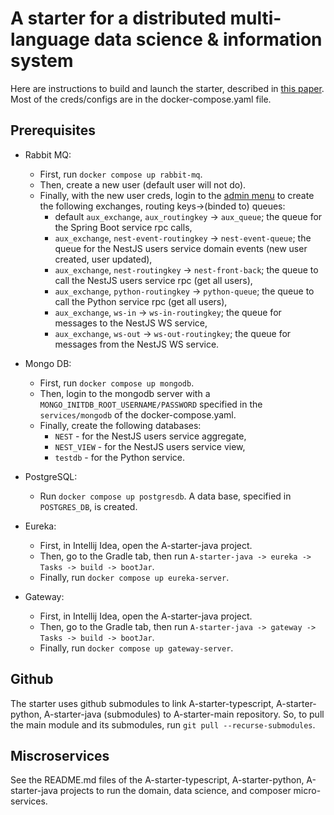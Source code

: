 # A starter for a distributed multi-language data science & information system
Here are instructions to build and launch the starter, described in [this paper](https://dzone.com/articles/a-starter-for-a-distributed-multi-language-analyti). Most of the creds/configs are in the docker-compose.yaml file.
## Prerequisites
* Rabbit MQ:
    + First, run `docker compose up rabbit-mq`.
    + Then, create a new user (default user will not do).
    + Finally, with the new user creds, login to the [admin menu](http://localhost:15672) to create the following exchanges, routing keys->(binded to) queues:
        - default `aux_exchange`, `aux_routingkey` -> `aux_queue`; the queue for the Spring Boot service rpc calls,
        - `aux_exchange`, `nest-event-routingkey` -> `nest-event-queue`; the queue for the NestJS users service domain events (new user created, user updated), 
        - `aux_exchange`, `nest-routingkey` -> `nest-front-back`; the queue to call the NestJS users service rpc (get all users),
        - `aux_exchange`, `python-routingkey` -> `python-queue`; the queue to call the Python service rpc (get all users),
        - `aux_exchange`, `ws-in` -> `ws-in-routingkey`; the queue for messages to the NestJS WS service,
        - `aux_exchange`, `ws-out` -> `ws-out-routingkey`; the queue for messages from the NestJS WS service.
* Mongo DB: 
    + First, run `docker compose up mongodb`.
    + Then, login to the mongodb server with a `MONGO_INITDB_ROOT_USERNAME/PASSWORD` specified in the `services/mongodb` of the docker-compose.yaml.
    + Finally, create the following databases:
        - `NEST` - for the NestJS users service aggregate,
        - `NEST_VIEW` - for the NestJS users service view, 
        - `testdb` - for the Python service.
* PostgreSQL:
    + Run `docker compose up postgresdb`. A data base, specified in `POSTGRES_DB`, is created.
    
* Eureka:
    + First, in Intellij Idea, open the A-starter-java project.
    + Then, go to the Gradle tab, then run `A-starter-java -> eureka -> Tasks -> build -> bootJar`.
    + Finally, run `docker compose up eureka-server`.
* Gateway:
    + First, in Intellij Idea, open the A-starter-java project.
    + Then, go to the Gradle tab, then run `A-starter-java -> gateway -> Tasks -> build -> bootJar`.
    + Finally, run `docker compose up gateway-server`.

## Github
The starter uses github submodules to link A-starter-typescript, A-starter-python, A-starter-java (submodules) to A-starter-main repository.
So, to pull the main module and its submodules, run `git pull --recurse-submodules`.

## Miscroservices
See the README.md files of the A-starter-typescript, A-starter-python, A-starter-java projects to run the domain, data science, and composer micro-services.